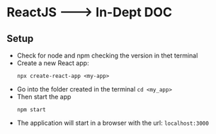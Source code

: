 # ReactJS ---> In-Dept DOC
## Setup

* Check for node and npm checking the version in thet terminal
* Create a new React app: 
    ```
    npx create-react-app <my-app>
    ```
* Go into the folder created in the terminal `cd <my_app>`
* Then start the app
    ```
    npm start
    ```
* The application will start in a browser with the url: `localhost:3000`